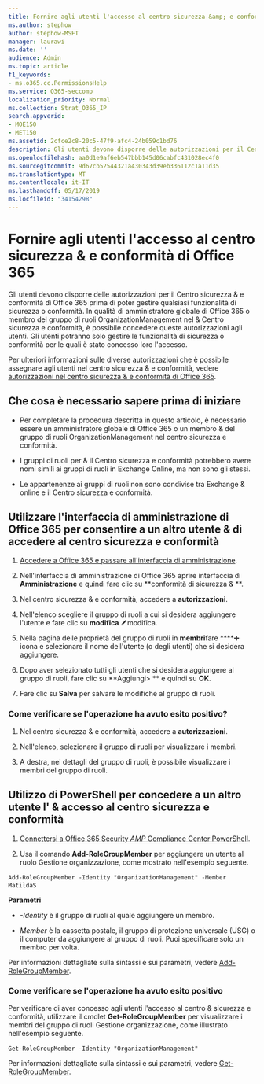 ```yaml
---
title: Fornire agli utenti l'accesso al centro sicurezza &amp; e conformità di Office 365
ms.author: stephow
author: stephow-MSFT
manager: laurawi
ms.date: ''
audience: Admin
ms.topic: article
f1_keywords:
- ms.o365.cc.PermissionsHelp
ms.service: O365-seccomp
localization_priority: Normal
ms.collection: Strat_O365_IP
search.appverid:
- MOE150
- MET150
ms.assetid: 2cfce2c8-20c5-47f9-afc4-24b059c1bd76
description: Gli utenti devono disporre delle autorizzazioni per il Centro sicurezza &amp; e conformità di Office 365 prima di poter gestire qualsiasi funzionalità di sicurezza o conformità.
ms.openlocfilehash: aa0d1e9af6eb547bbb145d06cabfc431028ec4f0
ms.sourcegitcommit: 9d67cb52544321a430343d39eb336112c1a11d35
ms.translationtype: MT
ms.contentlocale: it-IT
ms.lasthandoff: 05/17/2019
ms.locfileid: "34154298"
---
```

# <a name="give-users-access-to-the-office-365-security-amp-compliance-center"></a>Fornire agli utenti l'accesso al centro sicurezza &amp; e conformità di Office 365

Gli utenti devono disporre delle autorizzazioni per il Centro sicurezza &amp; e conformità di Office 365 prima di poter gestire qualsiasi funzionalità di sicurezza o conformità. In qualità di amministratore globale di Office 365 o membro del gruppo di ruoli OrganizationManagement nel &amp; Centro sicurezza e conformità, è possibile concedere queste autorizzazioni agli utenti. Gli utenti potranno solo gestire le funzionalità di sicurezza o conformità per le quali è stato concesso loro l'accesso. 
  
Per ulteriori informazioni sulle diverse autorizzazioni che è possibile assegnare agli utenti nel centro sicurezza &amp; e conformità, vedere [autorizzazioni nel centro sicurezza &amp; e conformità di Office 365](permissions-in-the-security-and-compliance-center.md).
  
## <a name="what-do-you-need-to-know-before-you-begin"></a>Che cosa è necessario sapere prima di iniziare

- Per completare la procedura descritta in questo articolo, è necessario essere un amministratore globale di Office 365 o un membro &amp; del gruppo di ruoli OrganizationManagement nel centro sicurezza e conformità.
    
- I gruppi di ruoli per &amp; il Centro sicurezza e conformità potrebbero avere nomi simili ai gruppi di ruoli in Exchange Online, ma non sono gli stessi. 
    
- Le appartenenze ai gruppi di ruoli non sono condivise tra Exchange &amp; online e il Centro sicurezza e conformità.
    
## <a name="use-the-office-365-admin-center-to-give-another-user-access-to-the-security-amp-compliance-center"></a>Utilizzare l'interfaccia di amministrazione di Office 365 per consentire a un altro utente &amp; di accedere al centro sicurezza e conformità

1. [Accedere a Office 365 e passare all'interfaccia di amministrazione](https://go.microsoft.com/fwlink/p/?LinkId=525275).
    
2. Nell'interfaccia di amministrazione di Office 365 aprire interfaccia di **Amministrazione** e quindi fare clic su **conformità di sicurezza &amp; **. 
    
3. Nel centro sicurezza &amp; e conformità, accedere a **autorizzazioni**.
    
4. Nell'elenco scegliere il gruppo di ruoli a cui si desidera aggiungere l'utente e fare clic su **modifica** ![icona](media/O365_MDM_CreatePolicy_EditIcon.gif)modifica.
    
5. Nella pagina delle proprietà del gruppo di ruoli in **membri**fare ****![clic su Aggiungi](media/ITPro-EAC-AddIcon.gif) icona e selezionare il nome dell'utente (o degli utenti) che si desidera aggiungere. 
    
6. Dopo aver selezionato tutti gli utenti che si desidera aggiungere al gruppo di ruoli, fare clic su **Aggiungi\> ** e quindi su **OK**.
    
7. Fare clic su **Salva** per salvare le modifiche al gruppo di ruoli. 
    
### <a name="how-do-you-know-this-worked"></a>Come verificare se l'operazione ha avuto esito positivo?

1. Nel centro sicurezza &amp; e conformità, accedere a **autorizzazioni**.
    
2. Nell'elenco, selezionare il gruppo di ruoli per visualizzare i membri.
    
3. A destra, nei dettagli del gruppo di ruoli, è possibile visualizzare i membri del gruppo di ruoli.
    
## <a name="use-powershell-to-give-another-user-access-to-the-security-amp-compliance-center"></a>Utilizzo di PowerShell per concedere a un altro utente l' &amp; accesso al centro sicurezza e conformità

1. [Connettersi a Office 365 Security _AMP_ Compliance Center PowerShell](https://docs.microsoft.com/en-us/powershell/exchange/office-365-scc/connect-to-scc-powershell/connect-to-scc-powershell?view=exchange-ps).
    
2. Usa il comando **Add-RoleGroupMember** per aggiungere un utente al ruolo Gestione organizzazione, come mostrato nell'esempio seguente. 
    
  ```
  Add-RoleGroupMember -Identity "OrganizationManagement" -Member MatildaS
  
  ```

 **Parametri**
  
- _-Identity_ è il gruppo di ruoli al quale aggiungere un membro. 
    
- _Member_ è la cassetta postale, il gruppo di protezione universale (USG) o il computer da aggiungere al gruppo di ruoli. Puoi specificare solo un membro per volta. 
    
Per informazioni dettagliate sulla sintassi e sui parametri, vedere [Add-RoleGroupMember](https://go.microsoft.com/fwlink/p/?LinkId=510859).
  
### <a name="how-do-you-know-this-worked"></a>Come verificare se l'operazione ha avuto esito positivo

Per verificare di aver concesso agli utenti l'accesso al centro &amp; sicurezza e conformità, utilizzare il cmdlet **Get-RoleGroupMember** per visualizzare i membri del gruppo di ruoli Gestione organizzazione, come illustrato nell'esempio seguente. 
  
```
Get-RoleGroupMember -Identity "OrganizationManagement"

```

Per informazioni dettagliate sulla sintassi e sui parametri, vedere [Get-RoleGroupMember](https://go.microsoft.com/fwlink/p/?LinkId=510860).
  

